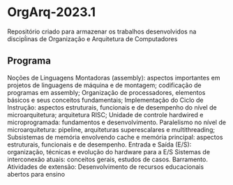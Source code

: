 # OrgArq-2023.1

Repositório criado para armazenar os trabalhos desenvolvidos na discipĺinas de Organização e Arquitetura de Computadores

## Programa
Noções de Linguagens Montadoras (assembly): aspectos importantes em projetos de linguagens de máquina e de montagem; codificação de programas em assembly; Organização de processadores, elementos básicos e seus conceitos fundamentais; Implementação do Ciclo de Instrução: aspectos estruturais, funcionais e de desempenho do nível de microarquitetura; arquitetura RISC; Unidade de controle hardwired e microprogramada: fundamentos e desenvolvimento. Paralelismo no nível de microarquitetura: pipeline, arquiteturas superescalares e multithreading; Subsistemas de memória envolvendo cache e memória principal: aspectos estruturais, funcionais e de desempenho. Entrada e Saída (E/S): organização, técnicas e evolução do hardware para a E/S Sistemas de interconexão atuais: conceitos gerais, estudos de casos. Barramento. Atividades de extensão: Desenvolvimento de recursos educacionais abertos para ensino
